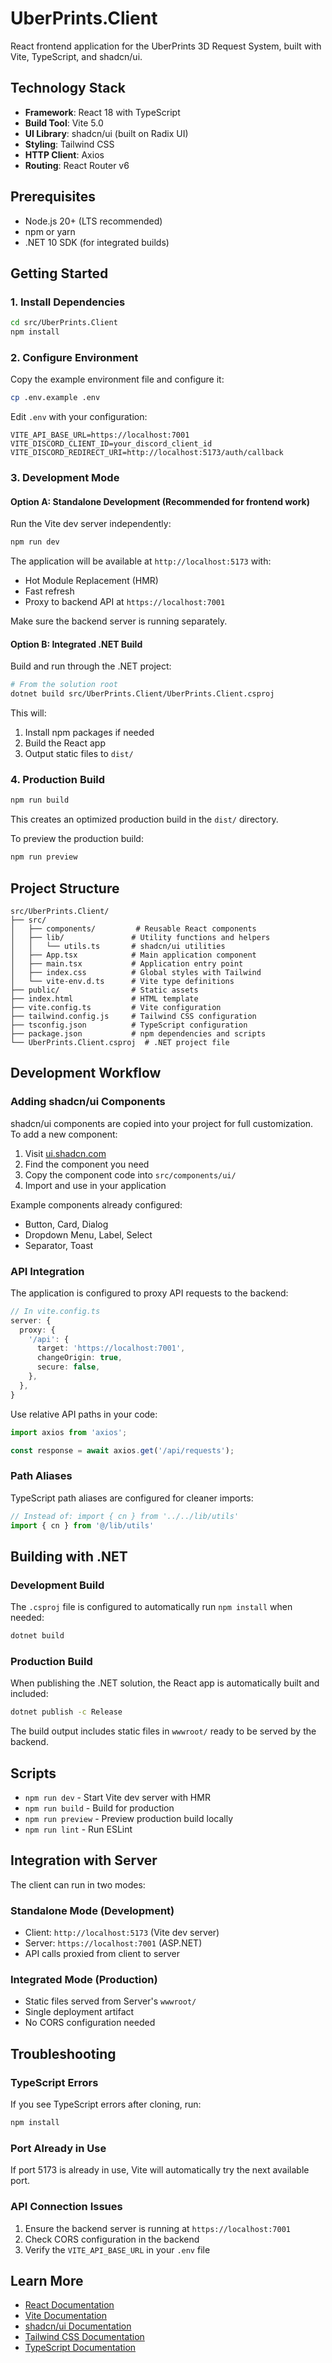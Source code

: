 # UberPrints.Client

React frontend application for the UberPrints 3D Request System, built with Vite, TypeScript, and shadcn/ui.

## Technology Stack

- **Framework**: React 18 with TypeScript
- **Build Tool**: Vite 5.0
- **UI Library**: shadcn/ui (built on Radix UI)
- **Styling**: Tailwind CSS
- **HTTP Client**: Axios
- **Routing**: React Router v6

## Prerequisites

- Node.js 20+ (LTS recommended)
- npm or yarn
- .NET 10 SDK (for integrated builds)

## Getting Started

### 1. Install Dependencies

```bash
cd src/UberPrints.Client
npm install
```

### 2. Configure Environment

Copy the example environment file and configure it:

```bash
cp .env.example .env
```

Edit `.env` with your configuration:

```env
VITE_API_BASE_URL=https://localhost:7001
VITE_DISCORD_CLIENT_ID=your_discord_client_id
VITE_DISCORD_REDIRECT_URI=http://localhost:5173/auth/callback
```

### 3. Development Mode

#### Option A: Standalone Development (Recommended for frontend work)

Run the Vite dev server independently:

```bash
npm run dev
```

The application will be available at `http://localhost:5173` with:
- Hot Module Replacement (HMR)
- Fast refresh
- Proxy to backend API at `https://localhost:7001`

Make sure the backend server is running separately.

#### Option B: Integrated .NET Build

Build and run through the .NET project:

```bash
# From the solution root
dotnet build src/UberPrints.Client/UberPrints.Client.csproj
```

This will:
1. Install npm packages if needed
2. Build the React app
3. Output static files to `dist/`

### 4. Production Build

```bash
npm run build
```

This creates an optimized production build in the `dist/` directory.

To preview the production build:

```bash
npm run preview
```

## Project Structure

```
src/UberPrints.Client/
├── src/
│   ├── components/         # Reusable React components
│   ├── lib/               # Utility functions and helpers
│   │   └── utils.ts       # shadcn/ui utilities
│   ├── App.tsx            # Main application component
│   ├── main.tsx           # Application entry point
│   ├── index.css          # Global styles with Tailwind
│   └── vite-env.d.ts      # Vite type definitions
├── public/                # Static assets
├── index.html             # HTML template
├── vite.config.ts         # Vite configuration
├── tailwind.config.js     # Tailwind CSS configuration
├── tsconfig.json          # TypeScript configuration
├── package.json           # npm dependencies and scripts
└── UberPrints.Client.csproj  # .NET project file
```

## Development Workflow

### Adding shadcn/ui Components

shadcn/ui components are copied into your project for full customization. To add a new component:

1. Visit [ui.shadcn.com](https://ui.shadcn.com)
2. Find the component you need
3. Copy the component code into `src/components/ui/`
4. Import and use in your application

Example components already configured:
- Button, Card, Dialog
- Dropdown Menu, Label, Select
- Separator, Toast

### API Integration

The application is configured to proxy API requests to the backend:

```typescript
// In vite.config.ts
server: {
  proxy: {
    '/api': {
      target: 'https://localhost:7001',
      changeOrigin: true,
      secure: false,
    },
  },
}
```

Use relative API paths in your code:

```typescript
import axios from 'axios';

const response = await axios.get('/api/requests');
```

### Path Aliases

TypeScript path aliases are configured for cleaner imports:

```typescript
// Instead of: import { cn } from '../../lib/utils'
import { cn } from '@/lib/utils'
```

## Building with .NET

### Development Build

The `.csproj` file is configured to automatically run `npm install` when needed:

```bash
dotnet build
```

### Production Build

When publishing the .NET solution, the React app is automatically built and included:

```bash
dotnet publish -c Release
```

The build output includes static files in `wwwroot/` ready to be served by the backend.

## Scripts

- `npm run dev` - Start Vite dev server with HMR
- `npm run build` - Build for production
- `npm run preview` - Preview production build locally
- `npm run lint` - Run ESLint

## Integration with Server

The client can run in two modes:

### Standalone Mode (Development)
- Client: `http://localhost:5173` (Vite dev server)
- Server: `https://localhost:7001` (ASP.NET)
- API calls proxied from client to server

### Integrated Mode (Production)
- Static files served from Server's `wwwroot/`
- Single deployment artifact
- No CORS configuration needed

## Troubleshooting

### TypeScript Errors

If you see TypeScript errors after cloning, run:

```bash
npm install
```

### Port Already in Use

If port 5173 is already in use, Vite will automatically try the next available port.

### API Connection Issues

1. Ensure the backend server is running at `https://localhost:7001`
2. Check CORS configuration in the backend
3. Verify the `VITE_API_BASE_URL` in your `.env` file

## Learn More

- [React Documentation](https://react.dev)
- [Vite Documentation](https://vitejs.dev)
- [shadcn/ui Documentation](https://ui.shadcn.com)
- [Tailwind CSS Documentation](https://tailwindcss.com)
- [TypeScript Documentation](https://www.typescriptlang.org)
